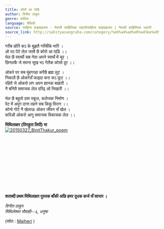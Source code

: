 ```yaml
---
title: कोरो आ पाढि
author: विनीत ठाकुर
genre: कविता
language: मैथिली
source: साहित्य सङ्ग्रहालय - नेपाली साहित्यिक भकारीसाहित्य सङ्ग्रहालय | नेपाली साहित्यिक भकारी
source_link: http://sahityasangraha.com/category/%e0%a4%ad%e0%a4%be%e0%a4%b7%e0%a4%be-%e0%a4%ad%e0%a4%be%e0%a4%b7%e0%a5%80-%e0%a4%b8%e0%a4%be%e0%a4%b9%e0%a4%bf%e0%a4%a4%e0%a5%8d%e0%a4%af/%e0%a4%ae%e0%a5%88%e0%a4%a5%e0%a4%bf%e0%a4%b2%e0%a5%80-%e0%a4%b0%e0%a4%9a%e0%a4%a8%e0%a4%be/
---
```


गरीब छोरि कऽ के बुझतै गरीबीके मारि ।  
ओ तऽ पेटे लेल जरबै छै कोरो आ पाढि़ ।।  
भेल छै स्वार्थी सब नेता अपने स्वार्थे में चूर ।  
छिनलकै जे सपना सुख भऽ गेलैक कोसो दूर ।।

ओकरे पर सब मुंहगरहा करैछै ब्रह्म लूट ।  
निकालै छै ओकरेसँ फाइदा करा कऽ फूट ।।  
रहितै जे ओकरो लग अपन ज्ञानक बखारी ।  
नै बनितै समाजक लेल दरिद्र ओ भिखारी ।।

भेल छै बहुतो ठाम स्कूल, कलेजक निर्माण ।  
पेट में अपुग दाना तहने सब किछु विरान ।।  
कोनो गोटे नै खेलाऊ ओकर जीवन सँ खेल ।  
करिऔ ओकरो आगू समाजक विकासक लेल ।।

**मिथिलाक्षर (तिरहुता लिपी) मा**  
[![20150327\_BinitThakur\_poem](https://sangrahalaya.files.wordpress.com/2015/10/20150327_binitthakur_poem.jpg?resize=396%2C400)](https://sangrahalaya.files.wordpress.com/2015/10/20150327_binitthakur_poem.jpg?resize=396%2C400)

 

 

 

 

 

 

**शताब्दी प्रथम मिथिलाक्षर पुस्तक बाँकी अछि हमर दूधक कर्ज सँ साभार ।**

*विनीत ठाकुर  
मिथिलेश्वर मौवाही--६, धनुषा*

(स्रोत : [Majheri](http://www.majheri.com/node/16189) )
